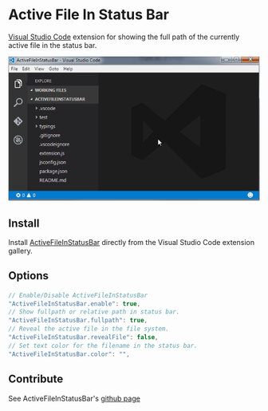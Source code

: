 # Active File In Status Bar #
[Visual Studio Code](https://code.visualstudio.com/) extension for showing the full path of the currently active file in the status bar.

![ActiveFileInStatusBar in action](media/ActiveFileInStatusBar.gif)

## Install ##
Install [ActiveFileInStatusBar](https://marketplace.visualstudio.com/items?itemName=RoscoP.ActiveFileInStatusBar) directly from the Visual Studio Code extension gallery. 

## Options ##

```javascript
// Enable/Disable ActiveFileInStatusBar
"ActiveFileInStatusBar.enable": true,
// Show fullpath or relative path in status bar.
"ActiveFileInStatusBar.fullpath": true,
// Reveal the active file in the file system.
"ActiveFileInStatusBar.revealFile": false,
// Set text color for the filename in the status bar.
"ActiveFileInStatusBar.color": "",
```

## Contribute ##
See ActiveFileInStatusBar's [github page](https://github.com/RoscoP/ActiveFileInStatusBar)
